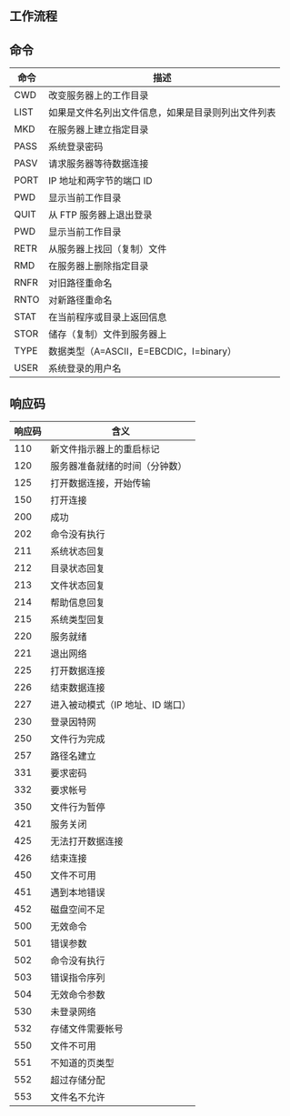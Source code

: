 ## 工作流程  

## 命令

| 命令| 描述 |
| ---- | ---- |
| CWD <dir path> | 改变服务器上的工作目录 |
| LIST <name> |  如果是文件名列出文件信息，如果是目录则列出文件列表 |
| MKD <directory> | 在服务器上建立指定目录 |
| PASS <password> | 系统登录密码 |
| PASV   | 请求服务器等待数据连接 |
| PORT <address> | IP 地址和两字节的端口 ID |
| PWD   | 显示当前工作目录 |
| QUIT   | 从 FTP 服务器上退出登录 |
| PWD   | 显示当前工作目录 |
| RETR <filename> | 从服务器上找回（复制）文件 |
| RMD <directory> | 在服务器上删除指定目录 |
| RNFR <old path> | 对旧路径重命名 |
| RNTO <new path> | 对新路径重命名 |
| STAT <directory> | 在当前程序或目录上返回信息 |
| STOR <filename> | 储存（复制）文件到服务器上 |
| TYPE <data type> | 数据类型（A=ASCII，E=EBCDIC，I=binary）|
| USER <username> | 系统登录的用户名    |

## 响应码  
| 响应码 | 含义                         |
| -------- | -------------------------------- |
| 110      | 新文件指示器上的重启标记         |
| 120      | 服务器准备就绪的时间（分钟数）   |
| 125      | 打开数据连接，开始传输           |
| 150      | 打开连接                         |
| 200      | 成功                             |
| 202      | 命令没有执行                     |
| 211      | 系统状态回复                     |
| 212      | 目录状态回复                     |
| 213      | 文件状态回复                     |
| 214      | 帮助信息回复                     |
| 215      | 系统类型回复                     |
| 220      | 服务就绪                         |
| 221      | 退出网络                         |
| 225      | 打开数据连接                     |
| 226      | 结束数据连接                     |
| 227      | 进入被动模式（IP 地址、ID 端口） |
| 230      | 登录因特网                       |
| 250      | 文件行为完成                     |
| 257      | 路径名建立                       |
| 331      | 要求密码                         |
| 332      | 要求帐号                         |
| 350      | 文件行为暂停                     |
| 421      | 服务关闭                         |
| 425      | 无法打开数据连接                 |
| 426      | 结束连接                         |
| 450      | 文件不可用                       |
| 451      | 遇到本地错误                     |
| 452      | 磁盘空间不足                     |
| 500      | 无效命令                         |
| 501      | 错误参数                         |
| 502      | 命令没有执行                     |
| 503      | 错误指令序列                     |
| 504      | 无效命令参数                     |
| 530      | 未登录网络                       |
| 532      | 存储文件需要帐号                 |
| 550      | 文件不可用                       |
| 551      | 不知道的页类型                   |
| 552      | 超过存储分配                     |
| 553      | 文件名不允许                     |
